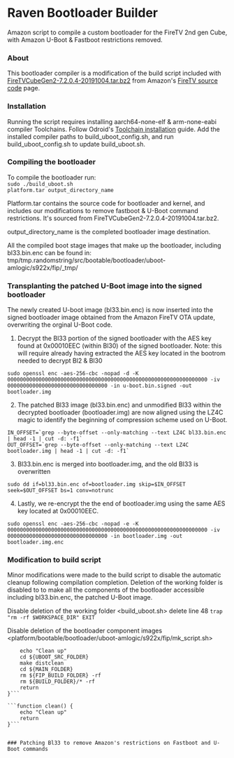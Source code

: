 # Raven Bootloader Builder
Amazon script to compile a custom bootloader for the FireTV 2nd gen Cube, with Amazon U-Boot &amp; Fastboot restrictions removed.

### About
This bootloader compiler is a modification of the build script included with <a href="https://fireos-tv-src.s3.amazonaws.com/YbHeBIPhSWxBTpng8Y0nLiquDC/FireTVCubeGen2-7.2.0.4-20191004.tar.bz2">FireTVCubeGen2-7.2.0.4-20191004.tar.bz2</a> from Amazon's <a href="https://www.amazon.com/gp/help/customer/display.html?nodeId=201452680">FireTV source code</a> page.

### Installation
Running the script requires installing aarch64-none-elf & arm-none-eabi compiler Toolchains. Follow Odroid's <a href="https://wiki.odroid.com/odroid-n2/software/building_u-boot">Toolchain installation</a> guide. Add the installed compiler paths to build_uboot_config.sh, and run build_uboot_config.sh to update build_uboot.sh.

### Compiling the bootloader
To compile the bootloader run:<br>
<code>sudo ./build_uboot.sh platform.tar output_directory_name</code>

Platform.tar contains the source code for bootloader and kernel, and includes our modifications to remove fastboot & U-Boot command restrictions. It's sourced from FireTVCubeGen2-7.2.0.4-20191004.tar.bz2. 

output_directory_name is the completed bootloader image destination.

All the compiled boot stage images that make up the bootloader, including bl33.bin.enc can be found in:
tmp/tmp.randomstring/src/bootable/bootloader/uboot-amlogic/s922x/fip/_tmp/ 

### Transplanting the patched U-Boot image into the signed bootloader
The newly created U-boot image (bl33.bin.enc) is now inserted into the signed bootloader image obtained from the Amazon FireTV OTA update, overwriting the orginal U-Boot code.

1) Decrypt the Bl33 portion of the signed bootloader with the AES key found at 0x00010EEC (within Bl30) of the signed bootloader. Note: this will require already having extracted the AES key located in the bootrom needed to decrypt Bl2 & Bl30 
```
sudo openssl enc -aes-256-cbc -nopad -d -K 0000000000000000000000000000000000000000000000000000000000000000 -iv 00000000000000000000000000000000 -in u-boot.bin.signed -out bootloader.img
```
2) The patched Bl33 image (bl33.bin.enc) and unmodified Bl33 within the decrypted bootloader (bootloader.img) are now aligned using the LZ4C magic to identify the beginning of compression scheme used on U-Boot.
```
IN_OFFSET=`grep --byte-offset --only-matching --text LZ4C bl33.bin.enc | head -1 | cut -d: -f1`
OUT_OFFSET=`grep --byte-offset --only-matching --text LZ4C bootloader.img | head -1 | cut -d: -f1`
```
3) Bl33.bin.enc is merged into bootloader.img, and the old Bl33 is overwritten
```
sudo dd if=bl33.bin.enc of=bootloader.img skip=$IN_OFFSET seek=$OUT_OFFSET bs=1 conv=notrunc
```
4) Lastly, we re-encrypt the the end of bootloader.img using the same AES key located at 0x00010EEC.
```
sudo openssl enc -aes-256-cbc -nopad -e -K 0000000000000000000000000000000000000000000000000000000000000000 -iv 00000000000000000000000000000000 -in bootloader.img -out bootloader.img.enc
```

### Modification to build script 
Minor modifications were made to the build script to disable the automatic cleanup following compilation completion. Deletion of the working folder is disabled to to make all the components of the bootloader accessible including bl33.bin.enc, the patched U-Boot image.

Disable deletion of the working folder
<build_uboot.sh> delete line 48 
```trap "rm -rf $WORKSPACE_DIR" EXIT```

Disable deletion of the bootloader component images
<platform/bootable/bootloader/uboot-amlogic/s922x/fip/mk_script.sh>
```function clean() {
	echo "Clean up"
	cd ${UBOOT_SRC_FOLDER}
	make distclean
	cd ${MAIN_FOLDER}
	rm ${FIP_BUILD_FOLDER} -rf
	rm ${BUILD_FOLDER}/* -rf
	return
}```

```function clean() {
	echo "Clean up"
	return
}```


### Patching Bl33 to remove Amazon's restrictions on Fastboot and U-Boot commands








 


